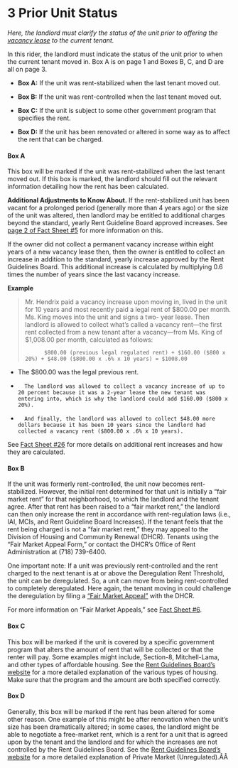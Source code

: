 # 3 Prior Unit Status
*Here, the landlord must clarify the status of the unit prior to offering the [vacancy lease](https://www1.nyc.gov/site/rentguidelinesboard/rent-guidelines/vacancy-leases.page) to the current tenant.*

In this rider, the landlord must indicate the status of the unit prior to when the current tenant moved in. Box A is on page 1 and Boxes B, C, and D are all on page 3.

- **Box A:** If the unit was rent-stabilized when the last tenant moved out.

- **Box B:** If the unit was rent-controlled when the last tenant moved out.

- **Box C:** If the unit is subject to some other government program that specifies the rent.

- **Box D:** If the unit has been renovated or altered in some way as to affect the rent that can be charged.


#### Box A
This box will be marked if the unit was rent-stabilized when the last tenant moved out. If this box is marked, the landlord should fill out the relevant information detailing how the rent has been calculated.

**Additional Adjustments to Know About.** If the rent-stabilized unit has been vacant for a prolonged period (generally more than 4 years ago) or the size of the unit was altered, then landlord may be entitled to additional charges beyond the standard, yearly Rent Guideline Board approved increases. See [page 2 of Fact Sheet #5](http://www.nyshcr.org/Rent/FactSheets/orafac5.pdf) for more information on this.

If the owner did not collect a permanent vacancy increase within eight years of a new vacancy lease then, then the owner is entitled to collect an increase in addition to the standard, yearly increase approved by the Rent Guidelines Board. This additional increase is calculated by multiplying 0.6 times the number of years since the last vacancy increase.

**Example**
> Mr. Hendrix paid a vacancy increase upon moving in, lived in the unit for 10 years and most recently paid a legal rent of $800.00 per month. Ms. King moves into the unit and signs a two- year lease. Then landlord is allowed to collect what’s called a vacancy rent—the first rent collected from a new tenant after a vacancy—from Ms. King of $1,008.00 per month, calculated as follows:
> 		
> 			$800.00 (previous legal regulated rent) + $160.00 ($800 x 20%) + $48.00 ($800.00 x .6% x 10 years) = $1008.00
- 	The $800.00 was the legal previous rent.
- 		The landlord was allowed to collect a vacancy increase of up to 20 percent because it was a 2-year lease the new tenant was entering into, which is why the landlord could add $160.00 ($800 x 20%).
- 		And finally, the landlord was allowed to collect $48.00 more dollars because it has been 10 years since the landlord had collected a vacancy rent ($800.00 x .6% x 10 years).
See [Fact Sheet #26](http://www.nyshcr.org/Rent/FactSheets/orafac26.pdf) for more details on additional rent increases and how they are calculated.

#### Box B
If the unit was formerly rent-controlled, the unit now becomes rent-stabilized. However, the initial rent determined for that unit is initially a “fair market rent” for that neighborhood, to which the landlord and the tenant agree. After that rent has been raised to a “fair market rent,” the landlord can then only increase the rent in accordance with rent-regulation laws (i.e., IAI, MCIs, and Rent Guideline Board Increases). If the tenant feels that the rent being charged is not a “fair market rent,” they may appeal to the Division of Housing and Community Renewal (DHCR). Tenants using the “Fair Market Appeal Form,” or contact the DHCR’s Office of Rent Administration at (718) 739-6400.

One important note: If a unit was previously rent-controlled and the rent charged to the next tenant is at or above the Deregulation Rent Threshold, the unit can be deregulated. So, a unit can move from being rent-controlled to completely deregulated. Here again, the tenant moving in could challenge the deregulation by filing a [“Fair Market Appeal”](http://www.nyshcr.org/Forms/Rent/ra89FMRA.pdf) with the DHCR.

For more information on “Fair Market Appeals,” see [Fact Sheet #6](http://www.nyshcr.org/Rent/FactSheets/orafac6.pdf).

#### Box C
This box will be marked if the unit is covered by a specific government program that alters the amount of rent that will be collected or that the renter will pay. Some examples might include, Section-8, Mitchell-Lama, and other types of affordable housing. See the [Rent Guidelines Board’s website](http://www1.nyc.gov/site/rentguidelinesboard/resources/housing-types.page) for a more detailed explanation of the various types of housing. Make sure that the program and the amount are both specified correctly.

#### Box D
Generally, this box will be marked if the rent has been altered for some other reason. One example of this might be after renovation when the unit’s size has been dramatically altered; in some cases, the landlord might be able to negotiate a free-market rent, which is a rent for a unit that is agreed upon by the tenant and the landlord and for which the increases are not controlled by the Rent Guidelines Board.  See the [Rent Guidelines Board’s website](http://www1.nyc.gov/site/rentguidelinesboard/resources/housing-types.page) for a more detailed explanation of Private Market (Unregulated).ÂÂ

